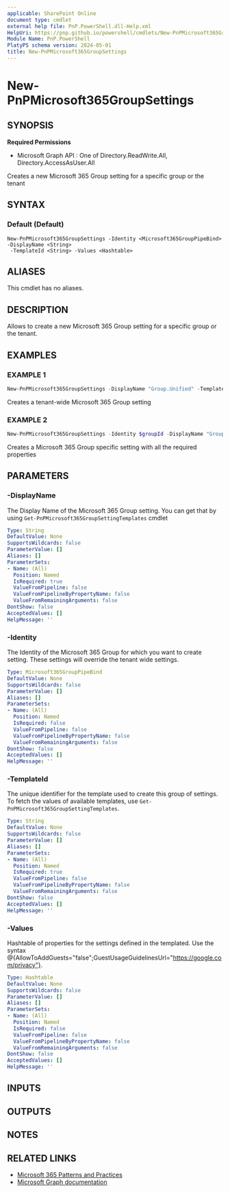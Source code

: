 ```yaml
---
applicable: SharePoint Online
document type: cmdlet
external help file: PnP.PowerShell.dll-Help.xml
HelpUri: https://pnp.github.io/powershell/cmdlets/New-PnPMicrosoft365GroupSettings.html
Module Name: PnP.PowerShell
PlatyPS schema version: 2024-05-01
title: New-PnPMicrosoft365GroupSettings
---
```


# New-PnPMicrosoft365GroupSettings

## SYNOPSIS

**Required Permissions**

  * Microsoft Graph API : One of Directory.ReadWrite.All, Directory.AccessAsUser.All

Creates a new Microsoft 365 Group setting for a specific group or the tenant

## SYNTAX

### Default (Default)

```
New-PnPMicrosoft365GroupSettings -Identity <Microsoft365GroupPipeBind> -DisplayName <String>
 -TemplateId <String> -Values <Hashtable>
```

## ALIASES

This cmdlet has no aliases.

## DESCRIPTION

Allows to create a new Microsoft 365 Group setting for a specific group or the tenant.

## EXAMPLES

### EXAMPLE 1

```powershell
New-PnPMicrosoft365GroupSettings -DisplayName "Group.Unified" -TemplateId "62375ab9-6b52-47ed-826b-58e47e0e304b" -Values @{"GuestUsageGuidelinesUrl"="https://privacy.contoso.com/privacystatement";"EnableMSStandardBlockedWords"="true"}
```

Creates a tenant-wide Microsoft 365 Group setting

### EXAMPLE 2

```powershell
New-PnPMicrosoft365GroupSettings -Identity $groupId -DisplayName "Group.Unified.Guest" -TemplateId "08d542b9-071f-4e16-94b0-74abb372e3d9" -Values @{"AllowToAddGuests"="false"}
```

Creates a Microsoft 365 Group specific setting with all the required properties

## PARAMETERS

### -DisplayName

The Display Name of the Microsoft 365 Group setting. You can get that by using `Get-PnPMicrosoft365GroupSettingTemplates` cmdlet

```yaml
Type: String
DefaultValue: None
SupportsWildcards: false
ParameterValue: []
Aliases: []
ParameterSets:
- Name: (All)
  Position: Named
  IsRequired: true
  ValueFromPipeline: false
  ValueFromPipelineByPropertyName: false
  ValueFromRemainingArguments: false
DontShow: false
AcceptedValues: []
HelpMessage: ''
```

### -Identity

The Identity of the Microsoft 365 Group for which you want to create setting. These settings will override the tenant wide settings.

```yaml
Type: Microsoft365GroupPipeBind
DefaultValue: None
SupportsWildcards: false
ParameterValue: []
Aliases: []
ParameterSets:
- Name: (All)
  Position: Named
  IsRequired: false
  ValueFromPipeline: false
  ValueFromPipelineByPropertyName: false
  ValueFromRemainingArguments: false
DontShow: false
AcceptedValues: []
HelpMessage: ''
```

### -TemplateId

The unique identifier for the template used to create this group of settings. To fetch the values of available templates, use `Get-PnPMicrosoft365GroupSettingTemplates`.

```yaml
Type: String
DefaultValue: None
SupportsWildcards: false
ParameterValue: []
Aliases: []
ParameterSets:
- Name: (All)
  Position: Named
  IsRequired: true
  ValueFromPipeline: false
  ValueFromPipelineByPropertyName: false
  ValueFromRemainingArguments: false
DontShow: false
AcceptedValues: []
HelpMessage: ''
```

### -Values

Hashtable of properties for the settings defined in the templated. Use the syntax @{AllowToAddGuests="false";GuestUsageGuidelinesUrl="https://google.com/privacy"}.

```yaml
Type: Hashtable
DefaultValue: None
SupportsWildcards: false
ParameterValue: []
Aliases: []
ParameterSets:
- Name: (All)
  Position: Named
  IsRequired: false
  ValueFromPipeline: false
  ValueFromPipelineByPropertyName: false
  ValueFromRemainingArguments: false
DontShow: false
AcceptedValues: []
HelpMessage: ''
```

## INPUTS

## OUTPUTS

## NOTES

## RELATED LINKS

- [Microsoft 365 Patterns and Practices](https://aka.ms/m365pnp)
- [Microsoft Graph documentation](https://learn.microsoft.com/graph/api/groupsetting-post-groupsettings)
